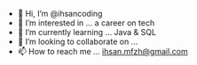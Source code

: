 - 👋 Hi, I’m @ihsancoding
- 👀 I’m interested in ... a career on tech
- 🌱 I’m currently learning ... Java & SQL
- 💞️ I’m looking to collaborate on ...
- 📫 How to reach me ... ihsan.mfzh@gmail.com

<!---
ihsancoding/ihsancoding is a ✨ special ✨ repository because its `README.md` (this file) appears on your GitHub profile.
You can click the Preview link to take a look at your changes.
--->
